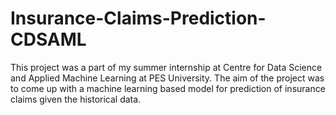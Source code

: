 # Insurance-Claims-Prediction-CDSAML
This project was a part of my summer internship at Centre for Data Science and Applied Machine Learning at PES University.
The aim of the project was to come up with a machine learning based model for prediction of insurance claims given the historical data.
